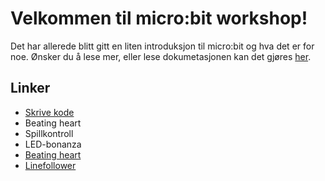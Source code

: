# Velkommen til micro:bit workshop!
Det har allerede blitt gitt en liten introduksjon til micro:bit og hva det er for noe. Ønsker du å lese mer, eller lese dokumetasjonen kan det gjøres [her](http://microbit-micropython.readthedocs.io/en/latest/). 

## Linker
* [Skrive kode](http://python.microbit.org/v/1)
* Beating heart
* Spillkontroll
* LED-bonanza
* [Beating heart](/projects/BeatingHeart/task.md)
* [Linefollower](/projects/Linefollower/task.md)
